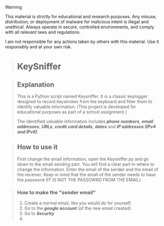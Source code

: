 > [!WARNING]
>This material is strictly for educational and research purposes. Any misuse, distribution, or deployment of malware for malicious intent is illegal and unethical. Always operate in secure, controlled environments, and comply with all relevant laws and regulations.
>
>I am not responsible for any actions taken by others with this material. Use it responsibly and at your own risk.

># KeySniffer

>## Explanation
>This is a Python script named Keysniffer. It is a classic keylogger designed to record keystrokes from the keyboard and filter them to identify valuable information. (This project is developed for educational purposes as part of a school assignment.)
>
>The identified valuable information includes ***phone numbers***, ***email addresses***, ***URLs***, ***credit card details***, ***dates*** and ***IP addresses (IPv4 and IPv6)***.

> ## How to use it 
> First change the email information, open the Keysniffer.py and go down to the email sending part. You will find a clear part in where to change the information. Enter the email of the sender and the email of the receiver. Keep in mind that the email of the sender needs to have the password (IT IS NOT THE PASSOWRD FROM THE EMAIL)

>### How to make the "sender email"
>1. Create a normal email, like you would do for yourself.
>2. Go to the ***google account*** (of the new email created)
>3. Go to ***Security***
>4. 
